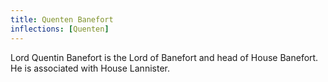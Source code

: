 ```yaml
---
title: Quenten Banefort
inflections: [Quenten]
---
```


Lord Quentin Banefort is the Lord of Banefort and head of House Banefort. He is associated with House Lannister.


